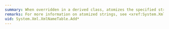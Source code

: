```yaml
---
summary: When overridden in a derived class, atomizes the specified string and adds it to the `XmlNameTable`.
remarks: For more information on atomized strings, see <xref:System.Xml.XmlNameTable>.
uid: System.Xml.XmlNameTable.Add*
---
```

